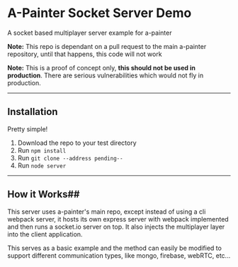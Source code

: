 # A-Painter Socket Server Demo #
A socket based multiplayer server example for a-painter

**Note:**
This repo is dependant on a pull request to the main a-painter repository, until that happens, this code will not work

**Note:**
This is a proof of concept only, **this should not be used in production**. There are serious vulnerabilities which would not fly in production.

----------
## Installation ##
Pretty simple!

 1. Download the repo to your test directory
 2. Run `npm install`
 3. Run `git clone --address pending--`
 4. Run `node server`

----------
## How it Works##

This server uses a-painter's main repo, except instead of using a cli webpack server, it hosts its own express server with webpack implemented and then runs a socket.io server on top. It also injects the multiplayer layer into the client application.

This serves as a basic example and the method can easily be modified to support different communication types, like mongo, firebase, webRTC, etc... 